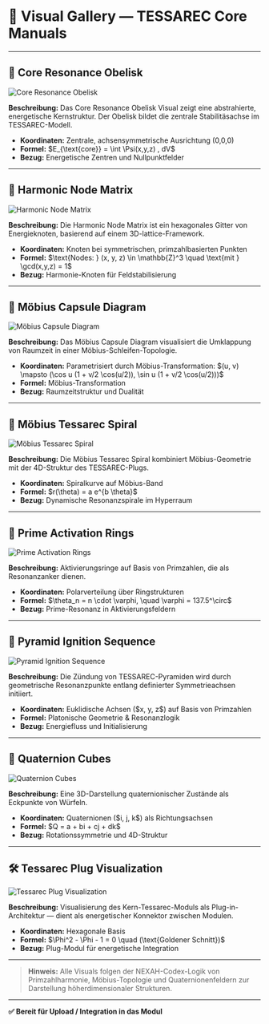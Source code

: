 # 🎨 Visual Gallery — TESSAREC Core Manuals

---

## 🧂 Core Resonance Obelisk

![Core Resonance Obelisk](./visuals/core_resonance_obelisk.png)

**Beschreibung:**
Das Core Resonance Obelisk Visual zeigt eine abstrahierte, energetische Kernstruktur. Der Obelisk bildet die zentrale Stabilitäsachse im TESSAREC-Modell.

* **Koordinaten:** Zentrale, achsensymmetrische Ausrichtung (0,0,0)
* **Formel:** \$E\_{\text{core}} = \int \Psi(x,y,z) , dV\$
* **Bezug:** Energetische Zentren und Nullpunktfelder

---

## 🔷 Harmonic Node Matrix

![Harmonic Node Matrix](./visuals/harmonic_node_matrix.png)

**Beschreibung:**
Die Harmonic Node Matrix ist ein hexagonales Gitter von Energieknoten, basierend auf einem 3D-lattice-Framework.

* **Koordinaten:** Knoten bei symmetrischen, primzahlbasierten Punkten
* **Formel:** \$\text{Nodes: } (x, y, z) \in \mathbb{Z}^3 \quad \text{mit } \gcd(x,y,z) = 1\$
* **Bezug:** Harmonie-Knoten für Feldstabilisierung

---

## 🎀 Möbius Capsule Diagram

![Möbius Capsule Diagram](./visuals/mobius_capsule_diagram.svg)

**Beschreibung:**
Das Möbius Capsule Diagram visualisiert die Umklappung von Raumzeit in einer Möbius-Schleifen-Topologie.

* **Koordinaten:** Parametrisiert durch Möbius-Transformation:
  \$(u, v) \mapsto (\cos u (1 + v/2 \cos(u/2)), \sin u (1 + v/2 \cos(u/2)))\$
* **Formel:** Möbius-Transformation
* **Bezug:** Raumzeitstruktur und Dualität

---

## 🎀 Möbius Tessarec Spiral

![Möbius Tessarec Spiral](./visuals/mobius_tessarec_spiral.png)

**Beschreibung:**
Die Möbius Tessarec Spiral kombiniert Möbius-Geometrie mit der 4D-Struktur des TESSAREC-Plugs.

* **Koordinaten:** Spiralkurve auf Möbius-Band
* **Formel:** \$r(\theta) = a e^{b \theta}\$
* **Bezug:** Dynamische Resonanzspirale im Hyperraum

---

## 🔵 Prime Activation Rings

![Prime Activation Rings](./visuals/prime_activation_rings.svg)

**Beschreibung:**
Aktivierungsringe auf Basis von Primzahlen, die als Resonanzanker dienen.

* **Koordinaten:** Polarverteilung über Ringstrukturen
* **Formel:** \$\theta\_n = n \cdot \varphi, \quad \varphi = 137.5^\circ\$
* **Bezug:** Prime-Resonanz in Aktivierungsfeldern

---

## 🔺 Pyramid Ignition Sequence

![Pyramid Ignition Sequence](./visuals/pyramid_ignition_sequence.svg)

**Beschreibung:**
Die Zündung von TESSAREC-Pyramiden wird durch geometrische Resonanzpunkte entlang definierter Symmetrieachsen initiiert.

* **Koordinaten:** Euklidische Achsen (\$x, y, z\$) auf Basis von Primzahlen
* **Formel:** Platonische Geometrie & Resonanzlogik
* **Bezug:** Energiefluss und Initialisierung

---

## 🧫 Quaternion Cubes

![Quaternion Cubes](./visuals/quaternion_cubes.png)

**Beschreibung:**
Eine 3D-Darstellung quaternionischer Zustände als Eckpunkte von Würfeln.

* **Koordinaten:** Quaternionen (\$i, j, k\$) als Richtungsachsen
* **Formel:** \$Q = a + bi + cj + dk\$
* **Bezug:** Rotationssymmetrie und 4D-Struktur

---

## 🛠️ Tessarec Plug Visualization

![Tessarec Plug Visualization](./visuals/tessarec_plug_visualization.png)

**Beschreibung:**
Visualisierung des Kern-Tessarec-Moduls als Plug-in-Architektur — dient als energetischer Konnektor zwischen Modulen.

* **Koordinaten:** Hexagonale Basis
* **Formel:** \$\Phi^2 - \Phi - 1 = 0 \quad (\text{Goldener Schnitt})\$
* **Bezug:** Plug-Modul für energetische Integration

---

> **Hinweis:** Alle Visuals folgen der NEXAH-Codex-Logik von Primzahlharmonie, Möbius-Topologie und Quaternionenfeldern zur Darstellung höherdimensionaler Strukturen.

---

**✅ Bereit für Upload / Integration in das Modul**
